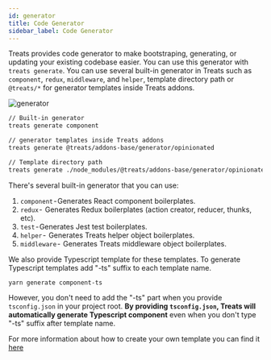 ```yaml
---
id: generator
title: Code Generator
sidebar_label: Code Generator
---
```


Treats provides code generator to make bootstraping, generating, or updating your existing codebase easier. You can use this generator with `treats generate`. You can use several built-in generator in Treats such as `component`, `redux`, `middleware`, and `helper`, template directory path or `@treats/*` for generator templates inside Treats addons.

![generator](assets/generator.gif)

```sh
// Built-in generator
treats generate component

// generator templates inside Treats addons
treats generate @treats/addons-base/generator/opinionated

// Template directory path
treats generate ./node_modules/@treats/addons-base/generator/opinionated
```
There's several built-in generator that you can use:
1. `component` - Generates React component boilerplates.
2. `redux` -  Generates Redux boilerplates (action creator, reducer, thunks, etc).
3. `test` - Generates Jest test boilerplates.
4. `helper` -  Generates Treats helper object boilerplates.
5. `middleware` -  Generates Treats middleware object boilerplates.

We also provide Typescript template for these templates. To generate Typescript templates add "-ts" suffix to each template name.

```
yarn generate component-ts
```

However, you don't need to add the "-ts" part when you provide `tsconfig.json` in your project root. **By providing `tsconfig.json`, Treats will automatically generate Typescript component** even when you don't type "-ts" suffix after template name.

For more information about how to create your own template you can find it [here][authoring-addons-generators]

[authoring-addons-generators]: ../authoring-addons/generator.html
